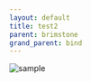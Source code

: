 ```yaml
---
layout: default
title: test2
parent: brimstone
grand_parent: bind
---
```


![sample](/valo-st-point/image/valorant_sample.png)